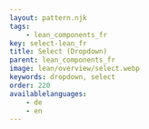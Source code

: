 ```yaml
---
layout: pattern.njk
tags: 
    - lean_components_fr
key: select-lean_fr
title: Select (Dropdown)
parent: lean_components_fr
image: lean/overview/select.webp
keywords: dropdown, select
order: 220
availablelanguages: 
    - de
    - en
---
```

